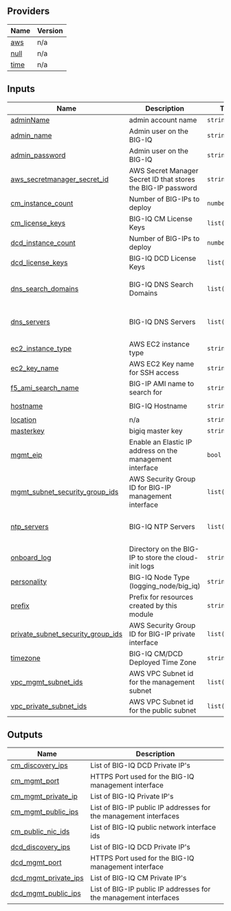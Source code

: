 ## Providers

| Name | Version |
|------|---------|
| <a name="provider_aws"></a> [aws](#provider\_aws) | n/a |
| <a name="provider_null"></a> [null](#provider\_null) | n/a |
| <a name="provider_time"></a> [time](#provider\_time) | n/a |

## Inputs

| Name | Description | Type | Default | Required |
|------|-------------|------|---------|:--------:|
| <a name="input_adminName"></a> [adminName](#input\_adminName) | admin account name | `string` | `"admin"` | no |
| <a name="input_admin_name"></a> [admin\_name](#input\_admin\_name) | Admin user on the BIG-IQ | `string` | `"admin"` | no |
| <a name="input_admin_password"></a> [admin\_password](#input\_admin\_password) | Admin user on the BIG-IQ | `string` | n/a | yes |
| <a name="input_aws_secretmanager_secret_id"></a> [aws\_secretmanager\_secret\_id](#input\_aws\_secretmanager\_secret\_id) | AWS Secret Manager Secret ID that stores the BIG-IP password | `string` | n/a | yes |
| <a name="input_cm_instance_count"></a> [cm\_instance\_count](#input\_cm\_instance\_count) | Number of BIG-IPs to deploy | `number` | `1` | no |
| <a name="input_cm_license_keys"></a> [cm\_license\_keys](#input\_cm\_license\_keys) | BIG-IQ CM License Keys | `list(string)` | n/a | yes |
| <a name="input_dcd_instance_count"></a> [dcd\_instance\_count](#input\_dcd\_instance\_count) | Number of BIG-IPs to deploy | `number` | `1` | no |
| <a name="input_dcd_license_keys"></a> [dcd\_license\_keys](#input\_dcd\_license\_keys) | BIG-IQ DCD License Keys | `list(string)` | n/a | yes |
| <a name="input_dns_search_domains"></a> [dns\_search\_domains](#input\_dns\_search\_domains) | BIG-IQ DNS Search Domains | `list(string)` | <pre>[<br>  "test.local"<br>]</pre> | no |
| <a name="input_dns_servers"></a> [dns\_servers](#input\_dns\_servers) | BIG-IQ DNS Servers | `list(string)` | <pre>[<br>  "169.254.169.253"<br>]</pre> | no |
| <a name="input_ec2_instance_type"></a> [ec2\_instance\_type](#input\_ec2\_instance\_type) | AWS EC2 instance type | `string` | `"m4.xlarge"` | no |
| <a name="input_ec2_key_name"></a> [ec2\_key\_name](#input\_ec2\_key\_name) | AWS EC2 Key name for SSH access | `string` | n/a | yes |
| <a name="input_f5_ami_search_name"></a> [f5\_ami\_search\_name](#input\_f5\_ami\_search\_name) | BIG-IP AMI name to search for | `string` | `"F5 Hourly BIG-IQ-8*"` | no |
| <a name="input_hostname"></a> [hostname](#input\_hostname) | BIG-IQ Hostname | `string` | `"buggered-thing-already"` | no |
| <a name="input_location"></a> [location](#input\_location) | n/a | `string` | `"apsoutheast2"` | no |
| <a name="input_masterkey"></a> [masterkey](#input\_masterkey) | bigiq master key | `string` | `"ThisIsIt%1234"` | no |
| <a name="input_mgmt_eip"></a> [mgmt\_eip](#input\_mgmt\_eip) | Enable an Elastic IP address on the management interface | `bool` | `true` | no |
| <a name="input_mgmt_subnet_security_group_ids"></a> [mgmt\_subnet\_security\_group\_ids](#input\_mgmt\_subnet\_security\_group\_ids) | AWS Security Group ID for BIG-IP management interface | `list(any)` | n/a | yes |
| <a name="input_ntp_servers"></a> [ntp\_servers](#input\_ntp\_servers) | BIG-IQ NTP Servers | `list(string)` | <pre>[<br>  "169.254.169.123"<br>]</pre> | no |
| <a name="input_onboard_log"></a> [onboard\_log](#input\_onboard\_log) | Directory on the BIG-IP to store the cloud-init logs | `string` | `"/var/log/startup-script.log"` | no |
| <a name="input_personality"></a> [personality](#input\_personality) | BIG-IQ Node Type (logging\_node/big\_iq) | `string` | `""` | no |
| <a name="input_prefix"></a> [prefix](#input\_prefix) | Prefix for resources created by this module | `string` | `"terraform-aws-bigiq-demo"` | no |
| <a name="input_private_subnet_security_group_ids"></a> [private\_subnet\_security\_group\_ids](#input\_private\_subnet\_security\_group\_ids) | AWS Security Group ID for BIG-IP private interface | `list(any)` | n/a | yes |
| <a name="input_timezone"></a> [timezone](#input\_timezone) | BIG-IQ CM/DCD Deployed Time Zone | `string` | `"Australia/Sydney"` | no |
| <a name="input_vpc_mgmt_subnet_ids"></a> [vpc\_mgmt\_subnet\_ids](#input\_vpc\_mgmt\_subnet\_ids) | AWS VPC Subnet id for the management subnet | `list(any)` | n/a | yes |
| <a name="input_vpc_private_subnet_ids"></a> [vpc\_private\_subnet\_ids](#input\_vpc\_private\_subnet\_ids) | AWS VPC Subnet id for the public subnet | `list(any)` | n/a | yes |

## Outputs

| Name | Description |
|------|-------------|
| <a name="output_cm_discovery_ips"></a> [cm\_discovery\_ips](#output\_cm\_discovery\_ips) | List of BIG-IQ DCD Private IP's |
| <a name="output_cm_mgmt_port"></a> [cm\_mgmt\_port](#output\_cm\_mgmt\_port) | HTTPS Port used for the BIG-IQ management interface |
| <a name="output_cm_mgmt_private_ip"></a> [cm\_mgmt\_private\_ip](#output\_cm\_mgmt\_private\_ip) | List of BIG-IQ Private IP's |
| <a name="output_cm_mgmt_public_ips"></a> [cm\_mgmt\_public\_ips](#output\_cm\_mgmt\_public\_ips) | List of BIG-IP public IP addresses for the management interfaces |
| <a name="output_cm_public_nic_ids"></a> [cm\_public\_nic\_ids](#output\_cm\_public\_nic\_ids) | List of BIG-IQ public network interface ids |
| <a name="output_dcd_discovery_ips"></a> [dcd\_discovery\_ips](#output\_dcd\_discovery\_ips) | List of BIG-IQ DCD Private IP's |
| <a name="output_dcd_mgmt_port"></a> [dcd\_mgmt\_port](#output\_dcd\_mgmt\_port) | HTTPS Port used for the BIG-IQ management interface |
| <a name="output_dcd_mgmt_private_ips"></a> [dcd\_mgmt\_private\_ips](#output\_dcd\_mgmt\_private\_ips) | List of BIG-IQ CM Private IP's |
| <a name="output_dcd_mgmt_public_ips"></a> [dcd\_mgmt\_public\_ips](#output\_dcd\_mgmt\_public\_ips) | List of BIG-IP public IP addresses for the management interfaces |
